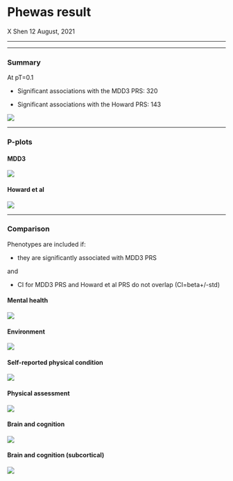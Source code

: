 Phewas result
================
X Shen
12 August, 2021

-----

-----

### Summary

At pT=0.1

  - Significant associations with the MDD3 PRS: 320

  - Significant associations with the Howard PRS:
143

![](/gpfs/igmmfs01/eddie/GenScotDepression/shen/ActiveProject/Collab/mdd-meta/docs/summary.pt_0.1_files/figure-gfm/unnamed-chunk-1-1.png)<!-- -->

-----

### P-plots

#### MDD3

![](/gpfs/igmmfs01/eddie/GenScotDepression/shen/ActiveProject/Collab/mdd-meta/docs/summary.pt_0.1_files/figure-gfm/pplot%20mdd3-1.png)<!-- -->

#### Howard et al

![](/gpfs/igmmfs01/eddie/GenScotDepression/shen/ActiveProject/Collab/mdd-meta/docs/summary.pt_0.1_files/figure-gfm/pplot%20Howard-1.png)<!-- -->

-----

### Comparison

Phenotypes are included if:

  - they are significantly associated with MDD3 PRS

and

  - CI for MDD3 PRS and Howard et al PRS do not overlap
(CI=beta+/-std)

#### Mental health

![](/gpfs/igmmfs01/eddie/GenScotDepression/shen/ActiveProject/Collab/mdd-meta/docs/summary.pt_0.1_files/figure-gfm/unnamed-chunk-4-1.png)<!-- -->

#### Environment

![](/gpfs/igmmfs01/eddie/GenScotDepression/shen/ActiveProject/Collab/mdd-meta/docs/summary.pt_0.1_files/figure-gfm/unnamed-chunk-5-1.png)<!-- -->

#### Self-reported physical condition

![](/gpfs/igmmfs01/eddie/GenScotDepression/shen/ActiveProject/Collab/mdd-meta/docs/summary.pt_0.1_files/figure-gfm/unnamed-chunk-6-1.png)<!-- -->

#### Physical assessment

![](/gpfs/igmmfs01/eddie/GenScotDepression/shen/ActiveProject/Collab/mdd-meta/docs/summary.pt_0.1_files/figure-gfm/unnamed-chunk-7-1.png)<!-- -->

#### Brain and cognition

![](/gpfs/igmmfs01/eddie/GenScotDepression/shen/ActiveProject/Collab/mdd-meta/docs/summary.pt_0.1_files/figure-gfm/unnamed-chunk-8-1.png)<!-- -->

#### Brain and cognition (subcortical)

![](/gpfs/igmmfs01/eddie/GenScotDepression/shen/ActiveProject/Collab/mdd-meta/docs/summary.pt_0.1_files/figure-gfm/unnamed-chunk-9-1.png)<!-- -->
